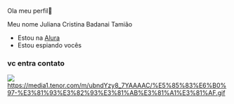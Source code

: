 Ola meu perfil🥦 

Meu nome Juliana Cristina Badanai Tamião

- Estou na [Alura](https;/alura.com.br)
-  Estou espiando vocês


### vc entra contato
![](https://media1.tenor.com/m/ubndYzy8_7YAAAAC/%E5%85%83%E6%B0%97-%E3%81%93%E3%82%93%E3%81%AB%E3%81%A1%E3%81%AF.gif)
https://media1.tenor.com/m/ubndYzy8_7YAAAAC/%E5%85%83%E6%B0%97-%E3%81%93%E3%82%93%E3%81%AB%E3%81%A1%E3%81%AF.gif

